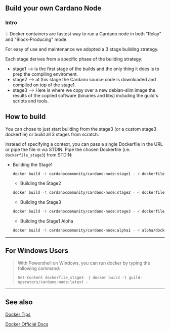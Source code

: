 ## Build your own **Cardano Node**

### Intro

💡 Docker containers are fastest way to run a Cardano node in both "Relay" and "Block-Producing" mode.

For easy of use and maintenance we adopted a 3 stage building strategy.

Each stage derives from a specific phase of the building strategy:

* stage1 --> is the first stage of the builds and the only thing it does is to prep the compiling enviroment.
* stage2 --> at this stage the Cardano source code is downloaded and compiled on top of the stage1.
* stage3 --> Here is where we copy over a new debian-slim image the results of the copiled software (binaries and libs) including the guild's scripts and tools.

## How to build 

You can chose to just start building from the stage3 (or a custom stage3 dockerfile) or build all 3 stages from scratch.

Instead of specifying a context, you can pass a single Dockerfile in the URL or pipe the file in via STDIN.
Pipe the chosen Dockerfile (i.e. `dockerfile_stage3`) from STDIN:

* Building the Stage1
  
  ```bash
  docker build -t cardanocommunity/cardano-node:stage1 - < dockerfile_stage1
  ```
  
  * Building the Stage2
  
  ```bash
  docker build -t cardanocommunity/cardano-node:stage2 - < dockerfile_stage2    
  ```
  
  * Building the Stage3
  
  ```bash
  docker build -t cardanocommunity/cardano-node:stage3 - < dockerfile_stage3 
  ```

  * Building the Stage1 Alpha

  ```bash
  docker build -t cardanocommunity/cardano-node:alpha1 - < alpha/dockerfile_stage1alpha 
  ```

---

## For Windows Users

>With Powershell on Windows, you can run docker by typing the following command:
>
>```
>Get-Content dockerfile_stage3  | docker build -t guild-operators/cardano-node:latest -
>```
---

## See also

[Docker Tips](docker/tips.md)

[Docker Official Docs](https://docs.docker.com/)